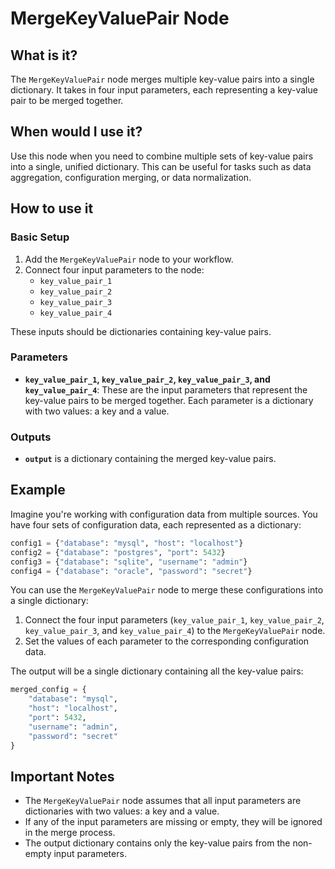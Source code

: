 # MergeKeyValuePair Node

## What is it?

The `MergeKeyValuePair` node merges multiple key-value pairs into a single dictionary. It takes in four input parameters, each representing a key-value pair to be merged together.

## When would I use it?

Use this node when you need to combine multiple sets of key-value pairs into a single, unified dictionary. This can be useful for tasks such as data aggregation, configuration merging, or data normalization.

## How to use it

### Basic Setup

1. Add the `MergeKeyValuePair` node to your workflow.
2. Connect four input parameters to the node:
	* `key_value_pair_1`
	* `key_value_pair_2`
	* `key_value_pair_3`
	* `key_value_pair_4`

These inputs should be dictionaries containing key-value pairs.

### Parameters

- **`key_value_pair_1`, `key_value_pair_2`, `key_value_pair_3`, and `key_value_pair_4`**: These are the input parameters that represent the key-value pairs to be merged together. Each parameter is a dictionary with two values: a key and a value.

### Outputs

- **`output`** is a dictionary containing the merged key-value pairs.

## Example

Imagine you're working with configuration data from multiple sources. You have four sets of configuration data, each represented as a dictionary:

```python
config1 = {"database": "mysql", "host": "localhost"}
config2 = {"database": "postgres", "port": 5432}
config3 = {"database": "sqlite", "username": "admin"}
config4 = {"database": "oracle", "password": "secret"}
```

You can use the `MergeKeyValuePair` node to merge these configurations into a single dictionary:

1. Connect the four input parameters (`key_value_pair_1`, `key_value_pair_2`, `key_value_pair_3`, and `key_value_pair_4`) to the `MergeKeyValuePair` node.
2. Set the values of each parameter to the corresponding configuration data.

The output will be a single dictionary containing all the key-value pairs:

```python
merged_config = {
    "database": "mysql",
    "host": "localhost",
    "port": 5432,
    "username": "admin",
    "password": "secret"
}
```

## Important Notes

- The `MergeKeyValuePair` node assumes that all input parameters are dictionaries with two values: a key and a value.
- If any of the input parameters are missing or empty, they will be ignored in the merge process.
- The output dictionary contains only the key-value pairs from the non-empty input parameters.
